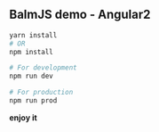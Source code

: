 ## BalmJS demo - Angular2

```sh
yarn install
# OR
npm install

# For development
npm run dev

# For production
npm run prod
```

__enjoy it__
